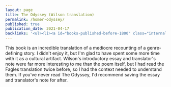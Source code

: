 ```yaml
---
layout: page
title: The Odyssey (Wilson translation)
permalink: /homer-odyssey/
published: true
publication_date: 2021-04-17
backlinks: '<ul><li><a id="books-published-before-1800" class="internal-link" href="/books-published-before-1800/">Published before 1800</a></li><li><a id="books-read-in-2021" class="internal-link" href="/books-read-in-2021/">Read in 2021</a></li><li><a id="books-tag-fiction" class="internal-link" href="/books-tag-fiction/">Fiction</a></li><li><a id="books-tag-greece" class="internal-link" href="/books-tag-greece/">Greece</a></li><li><a id="books-tag-literature" class="internal-link" href="/books-tag-literature/">Literature</a></li><li><a id="books-tag-mythology" class="internal-link" href="/books-tag-mythology/">Mythology</a></li></ul>'
---
```


This book is an incredible translation of a mediocre recounting of a genre-defining story. I didn't enjoy it, but I'm glad to have spent some more time with it as a cultural artifact. Wilson's introductory essay and translator's note were far more interesting to me than the poem itself, but I had read the Fagles translation twice before, so I had the context needed to understand them. If you've never read The Odyssey, I'd recommend saving the essay and translator's note for after.